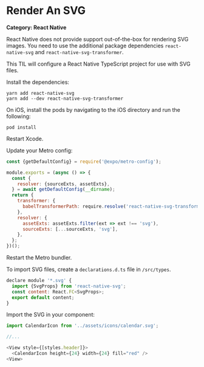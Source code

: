# Render An SVG

__Category: React Native__

React Native does not provide support out-of-the-box for rendering SVG images. You need to use the additional package dependencies `react-native-svg` and `react-native-svg-transformer`.

This TIL will configure a React Native TypeScript project for use with SVG files.

Install the dependencies:

```shell
yarn add react-native-svg
yarn add --dev react-native-svg-transformer
```

On iOS, install the pods by navigating to the iOS directory and run the following:

```shell
pod install
```

Restart Xcode.

Update your Metro config:

```javascript
const {getDefaultConfig} = require('@expo/metro-config');

module.exports = (async () => {
  const {
    resolver: {sourceExts, assetExts},
  } = await getDefaultConfig(__dirname);
  return {
    transformer: {
      babelTransformerPath: require.resolve('react-native-svg-transformer'),
    },
    resolver: {
      assetExts: assetExts.filter(ext => ext !== 'svg'),
      sourceExts: [...sourceExts, 'svg'],
    },
  };
})();
```

Restart the Metro bundler.

To import SVG files, create a `declarations.d.ts` file in `/src/types`.

```javascript
declare module '*.svg' {
  import {SvgProps} from 'react-native-svg';
  const content: React.FC<SvgProps>;
  export default content;
}
```

Import the SVG in your component:

```javascript
import CalendarIcon from '../assets/icons/calendar.svg';

//...

<View style={[styles.header]}>
  <CalendarIcon height={24} width={24} fill="red" />
<View>
```
